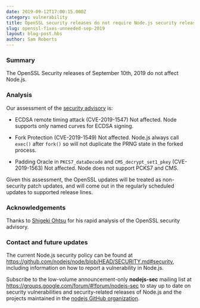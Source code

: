 ```yaml
---
date: 2019-09-12T17:00:15.000Z
category: vulnerability
title: OpenSSL security releases do not require Node.js security releases
slug: openssl-fixes-unneeded-sep-2019
layout: blog-post.hbs
author: Sam Roberts
---
```


### Summary

The OpenSSL Security releases of September 10th, 2019 do not affect Node.js.

### Analysis

Our assessment of the [security advisory](https://www.openssl.org/news/secadv/20190910.txt) is:

- ECDSA remote timing attack (CVE-2019-1547)
  Not affected. Node supports only named curves for ECDSA signing.

- Fork Protection (CVE-2019-1549)
  Not affected. Node.js always call `exec()` after `fork()` so will not
  duplicate the PRNG state in the forked process.

- Padding Oracle in `PKCS7_dataDecode` and `CMS_decrypt_set1_pkey` (CVE-2019-1563)
  Not affected. Node does not support PCKS7 and CMS.

Given this assessment, the OpenSSL updates will be treated as non-security
patch updates, and will come out in the regularly scheduled updates to
supported release lines.

### Acknowledgements

Thanks to [Shigeki Ohtsu](https://github.com/shigeki) for his rapid analysis
of the OpenSSL security advisory.

### Contact and future updates

The current Node.js security policy can be found at <https://github.com/nodejs/node/blob/HEAD/SECURITY.md#security>,
including information on how to report a vulnerability in Node.js.

Subscribe to the low-volume announcement-only **nodejs-sec** mailing list at
https://groups.google.com/forum/#!forum/nodejs-sec to stay up to date on
security vulnerabilities and security-related releases of Node.js and the
projects maintained in the
[nodejs GitHub organization](https://github.com/nodejs).
